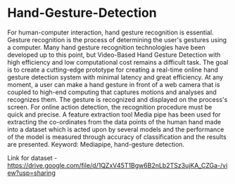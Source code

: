 # Hand-Gesture-Detection
For human-computer interaction, hand gesture recognition is essential.
Gesture recognition is the process of determining the user's gestures using a computer. Many hand gesture recognition technologies have been developed up to this point, but Video-Based Hand Gesture Detection with high efficiency and low computational cost remains a difficult task.
The goal is to create a cutting-edge prototype for creating a real-time online hand gesture detection system with minimal latency and great efficiency. At any moment, a user can make a hand gesture in front of a web camera that is coupled to high-end computing that captures motions and analyses and recognizes them. The gesture is recognized and displayed on the process's screen. For online action detection, the recognition procedure must be quick and precise. A feature extraction tool Media pipe has been used for extracting the co-ordinates from the data points of the human hand made into a dataset which is acted upon by several models and the performance of the model is measured through accuracy of classification and the results are presented.
Keyword: Mediapipe, hand-gesture detection.


Link for dataset - https://drive.google.com/file/d/1QZxV45T1Bgw6B2nLb2TSz3ujKA_CZGa-/view?usp=sharing
